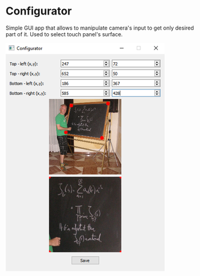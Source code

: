 # Configurator

Simple GUI app that allows to manipulate camera's input to get only desired part of it. Used to select touch panel's surface.

![alt text](https://github.com/Tai-Min/ML-Touch-Panel/blob/master/media/configurator.png "Configurator application image")
